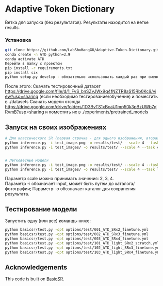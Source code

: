 # Adaptive Token Dictionary

Ветка для запуска (без результатов). Результаты находится на ветке results.


### Установка
```bash
git clone https://github.com/LabShuHangGU/Adaptive-Token-Dictionary.git
conda create -n ATD python=3.9
conda activate ATD
Перейти в папку с проектом
pip install -r requirements.txt
pip install six
python setup.py develop - обязательно использовать каждый раз при смене окружения
```
После этого:
Скачать тестировочный датасет https://drive.google.com/file/d/1_FvS_bnSZvJWx9q4fNZTR8aS15Rb0Kc6/view?usp=sharing (если необходимо тестирование/обучение) и поместить в ./datasets
Скачать модели отсюда https://drive.google.com/drive/folders/1D3BvTS1xBcaU1mp50k3pBzUWb7qjRvmB?usp=sharing и поместить их в ./experiments/pretrained_models


## Запуск на своих изображениях
```bash
# Для классического SR (первая строчка - для одного изображения, вторая - для папки)
python inference.py -i test_image.png -o results/test/ --scale 4 --task classical
python inference.py -i test_images/ -o results/test/ --scale 4 --task classical


# Легковесные модели
python inference.py -i test_image.png -o results/test/ --scale 4 --task lightweight
python inference.py -i test_images/ -o results/test/ --scale 4 --task lightweight

```
Параметр scale можно принимать значения: 2, 3, 4.  
Параметр -i обозначает input, может быть путем до каталога/фотографии;
Параметр -o обозначает каталог для сохранения результата.

## Тестирование модели
Запустить одну (или все) команды ниже:
```bash
python basicsr/test.py -opt options/test/001_ATD_SRx2_finetune.yml
python basicsr/test.py -opt options/test/002_ATD_SRx3_finetune.yml
python basicsr/test.py -opt options/test/003_ATD_SRx4_finetune.yml
python basicsr/test.py -opt options/test/101_ATD_light_SRx2_scratch.yml
python basicsr/test.py -opt options/test/102_ATD_light_SRx3_finetune.yml
python basicsr/test.py -opt options/test/103_ATD_light_SRx4_finetune.yml
```

## Acknowledgements
This code is built on [BasicSR](https://github.com/XPixelGroup/BasicSR).


